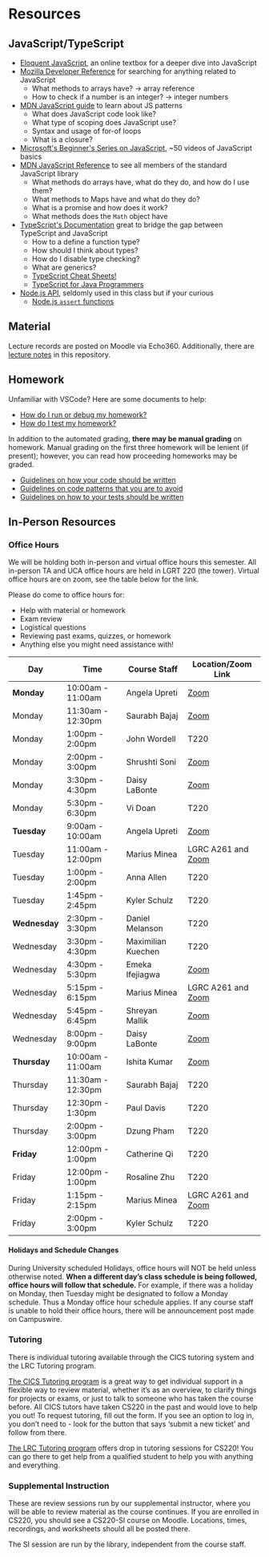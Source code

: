 # Resources

## JavaScript/TypeScript

- [Eloquent JavaScript](https://eloquentjavascript.net/), an online textbox for a deeper dive into JavaScript
- [Mozilla Developer Reference](https://developer.mozilla.org/) for searching for anything related to JavaScript
  - What methods to arrays have? -> array reference
  - How to check if a number is an integer? -> integer numbers
- [MDN JavaScript guide](https://developer.mozilla.org/en-US/docs/Web/JavaScript/Guide) to learn about JS patterns
  - What does JavaScript code look like?
  - What type of scoping does JavaScript use?
  - Syntax and usage of for-of loops
  - What is a closure?
- [Microsoft's Beginner's Series on JavaScript](https://learn.microsoft.com/en-us/shows/beginners-series-to-javascript/?wt.mc_id=javascript-29163-cxa), ~50 videos of JavaScript basics
- [MDN JavaScript Reference](https://developer.mozilla.org/en-US/docs/Web/JavaScript/Reference) to see all members of the standard JavaScript library
  - What methods do arrays have, what do they do, and how do I use them?
  - What methods to Maps have and what do they do?
  - What is a promise and how does it work?
  - What methods does the `Math` object have
- [TypeScript's Documentation](https://www.typescriptlang.org/docs/) great to bridge the gap between TypeScript and JavaScript
  - How to a define a function type?
  - How should I think about types?
  - How do I disable type checking?
  - What are generics?
  - [TypeScript Cheat Sheets!](https://www.typescriptlang.org/cheatsheets)
  - [TypeScript for Java Programmers](https://www.typescriptlang.org/docs/handbook/typescript-in-5-minutes-oop.html)
- [Node.js API](https://nodejs.org/api/), seldomly used in this class but if your curious
  - [Node.js `assert` functions](https://nodejs.org/api/assert.html)

## Material

Lecture records are posted on Moodle via Echo360. Additionally, there are [lecture notes](../materials/README.md) in this repository.

## Homework

Unfamiliar with VSCode? Here are some documents to help:

- [How do I run or debug my homework?](./homework/RUNNING_AND_DEBUGGING.md)
- [How do I test my homework?](./homework/TESTING.md)

In addition to the automated grading, **there may be manual grading** on homework. Manual grading on the first three homework will be lenient (if present); however, you can read how proceeding homeworks may be graded.

- [Guidelines on how your code should be written](../guidelines/CODING.md)
- [Guidelines on code patterns that you are to avoid](../guidelines/BAD_PRACTICES.md)
- [Guidelines on how to your tests should be written](../guidelines/TESTING.md)

## In-Person Resources

### Office Hours

We will be holding both in-person and virtual office hours this semester. All in-person TA and UCA office hours are held in LGRT 220 (the tower). Virtual office hours are on zoom, see the table below for the link.

Please do come to office hours for:

- Help with material or homework
- Exam review
- Logistical questions
- Reviewing past exams, quizzes, or homework
- Anything else you might need assistance with!

| Day           | Time              | Course Staff       | Location/Zoom Link                                                |
| ------------- | ----------------- | ------------------ | ----------------------------------------------------------------- |
| **Monday**    | 10:00am - 11:00am | Angela Upreti      | [Zoom](https://umass-amherst.zoom.us/j/98762553166)               |
| Monday        | 11:30am - 12:30pm | Saurabh Bajaj      | [Zoom](https://umass-amherst.zoom.us/j/99759006093)               |
| Monday        | 1:00pm - 2:00pm   | John Wordell       | T220                                                              |
| Monday        | 2:00pm - 3:00pm   | Shrushti Soni      | [Zoom](https://umass-amherst.zoom.us/j/93890755969)               |
| Monday        | 3:30pm - 4:30pm   | Daisy LaBonte      | [Zoom](https://umass-amherst.zoom.us/j/6286340706)                |
| Monday        | 5:30pm - 6:30pm   | Vi Doan            | T220                                                              |
| **Tuesday**   | 9:00am - 10:00am  | Angela Upreti      | [Zoom](https://umass-amherst.zoom.us/j/98762553166)               |
| Tuesday       | 11:00am - 12:00pm | Marius Minea       | LGRC A261 and [Zoom](https://umass-amherst.zoom.us/j/92493044446) |
| Tuesday       | 1:00pm - 2:00pm   | Anna Allen         | T220                                                              |
| Tuesday       | 1:45pm - 2:45pm   | Kyler Schulz       | T220                                                              |
| **Wednesday** | 2:30pm - 3:30pm   | Daniel Melanson    | T220                                                              |
| Wednesday     | 3:30pm - 4:30pm   | Maximilian Kuechen | T220                                                              |
| Wednesday     | 4:30pm - 5:30pm   | Emeka Ifejiagwa    | [Zoom](https://umass-amherst.zoom.us/j/3476472584)                |
| Wednesday     | 5:15pm - 6:15pm   | Marius Minea       | LGRC A261 and [Zoom](https://umass-amherst.zoom.us/j/92493044446) |
| Wednesday     | 5:45pm - 6:45pm   | Shreyan Mallik     | [Zoom](https://umass-amherst.zoom.us/j/4786826178)                |
| Wednesday     | 8:00pm - 9:00pm   | Daisy LaBonte      | [Zoom](https://umass-amherst.zoom.us/j/6286340706)                |
| **Thursday**  | 10:00am - 11:00am | Ishita Kumar       | [Zoom](https://umass-amherst.zoom.us/j/94063306225)               |
| Thursday      | 11:30am - 12:30pm | Saurabh Bajaj      | T220                                                              |
| Thursday      | 12:30pm - 1:30pm  | Paul Davis         | T220                                                              |
| Thursday      | 2:00pm - 3:00pm   | Dzung Pham         | T220                                                              |
| **Friday**    | 12:00pm - 1:00pm  | Catherine Qi       | T220                                                              |
| Friday        | 12:00pm - 1:00pm  | Rosaline Zhu       | T220                                                              |
| Friday        | 1:15pm - 2:15pm   | Marius Minea       | LGRC A261 and [Zoom](https://umass-amherst.zoom.us/j/92493044446) |
| Friday        | 2:00pm - 3:00pm   | Kyler Schulz       | T220                                                              |

#### Holidays and Schedule Changes

During University scheduled Holidays, office hours will NOT be held unless otherwise noted. **When a different day’s class schedule is being followed, office hours will follow that schedule.** For example, if there was a holiday on Monday, then Tuesday might be designated to follow a Monday schedule. Thus a Monday office hour schedule applies. If any course staff is unable to hold their office hours, there will be announcement post made on Campuswire.

### Tutoring

There is individual tutoring available through the CICS tutoring system and the LRC Tutoring program.

[The CICS Tutoring program](https://cicstutoring.freshdesk.com/support/tickets/new) is a great way to get individual support in a flexible way to review material, whether it’s as an overview, to clarify things for projects or exams, or just to talk to someone who has taken the course before. All CICS tutors have taken CS220 in the past and would love to help you out! To request tutoring, fill out the form. If you see an option to log in, you don’t need to - look for the button that says ‘submit a new ticket’ and follow from there.

[The LRC Tutoring program](https://www.umass.edu/lrc/) offers drop in tutoring sessions for CS220! You can go there to get help from a qualified student to help you with anything and everything.

### Supplemental Instruction

These are review sessions run by our supplemental instructor, where you will be able to review material as the course continues. If you are enrolled in CS220, you should see a CS220-SI course on Moodle. Locations, times, recordings, and worksheets should all be posted there.

The SI session are run by the library, independent from the course staff.
